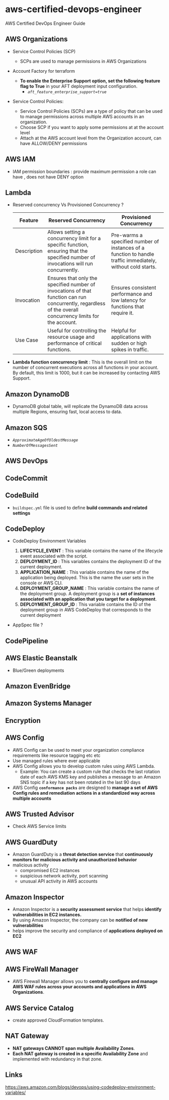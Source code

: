 # aws-certified-devops-engineer
AWS Certified DevOps Engineer Guide


## AWS Organizations
 - Service Control Policies (SCP)
    - SCPs are used to manage permissions in AWS Organizations

- Account Factory for terraform 
    - **To enable the Enterprise Support option, set the following feature flag to True** in your AFT deployment input configuration.
        - *`aft_feature_enterprise_support=true`*

 - Service Control Policies:
    - Service Control Policies (SCPs) are a type of policy that can be used to manage permissions across multiple AWS accounts in an organization.
    - Choose SCP if you want to apply some permissions at at the account level
    - Attach at the AWS account level from the Organization account, can have ALLOW/DENY permissions

## AWS IAM
 - IAM permission boundaries : provide maximum permission a role can have , does not have DENY option

## Lambda
 - Reserved concurrency Vs Provisioned Concurrency ?

    | Feature               | Reserved Concurrency  | Provisioned Concurrency |
    |-----------------------|-----------------------|-------------------------|
    | Description           | Allows setting a concurrency limit for a specific function, ensuring that the specified number of invocations will run concurrently. | Pre-warms a specified number of instances of a function to handle traffic immediately, without cold starts. |
    |     Invocation        | Ensures that only the specified number of invocations of that function can run concurrently, regardless of the overall concurrency limits for the account. | Ensures consistent performance and low latency for functions that require it. |
    |    Use Case        | Useful for controlling the resource usage and performance of critical functions. | Helpful for applications with sudden or high spikes in traffic. |


 - **Lambda function concurrency limit** : This is the overall limit on the number of concurrent executions across all functions in your account. By default, this limit is 1000, but it can be increased by contacting AWS Support.


## Amazon DynamoDB
 - DynamoDB global table, will replicate the DynamoDB data across multiple Regions, ensuring fast, local access to data.

## Amazon SQS 
 - *`ApproximateAgeOfOldestMessage`*
 - *`NumberOfMessagesSent`*

## AWS DevOps

## CodeCommit


## CodeBuild
 - `buildspec.yml` file is used to define **build commands and related settings**


## CodeDeploy
 - CodeDeploy Environment Variables
    1. **LIFECYCLE_EVENT** : This variable contains the name of the lifecycle event associated with the script.
    2. **DEPLOYMENT_ID** :  This variables contains the deployment ID of the current deployment.
    3. **APPLICATION_NAME** :  This variable contains the name of the application being deployed. This is the name the user sets in the console or AWS CLI.
    4. **DEPLOYMENT_GROUP_NAME** :  This variable contains the name of the deployment group. A deployment group is a **set of instances associated with an application that you target for a deployment**.
    5. **DEPLOYMENT_GROUP_ID** : This variable contains the ID of the deployment group in AWS CodeDeploy that corresponds to the current deployment

 - AppSpec file ?

## CodePipeline



## AWS Elastic Beanstalk
 - Blue/Green deployments


## Amazon EvenBridge

## Amazon Systems Manager

## Encryption 

## AWS Config
 - AWS Config can be used to meet your organization compliance requirements like resource tagging etc etc
 - Use managed rules where ever applicable
 - AWS Config allows you to develop custom rules using AWS Lambda. 
    - Example: You can create a custom rule that checks the last rotation date of each AWS KMS key and publishes a message to an Amazon SNS topic if a key has not been rotated in the last 90 days
 - AWS Config **`conformance packs`** are designed to **manage a set of AWS Config rules and remediation actions in a standardized way across multiple accounts**

## AWS Trusted Advisor
 - Check AWS Service limits

## AWS GuardDuty
 - Amazon GuardDuty is a **threat detection service** that **continuously monitors for malicious activity and unauthorized behavior**
 - malicious activity
    - compromised EC2 instances
    - suspicious network activity, port scanning
    - unusual API activity in AWS accounts

## Amazon Inspector 
 - Amazon Inspector is a **security assessment service** that helps **identify vulnerabilities in EC2 instances.** 
 - By using Amazon Inspector, the company can be **notified of new vulnerabilities**
 - helps improve the security and compliance of **applications deployed on EC2**


## AWS WAF

## AWS FireWall Manager
 - AWS Firewall Manager allows you to **centrally configure and manage AWS WAF rules across your accounts and applications in AWS Organizations**.

## AWS Service Catalog
 - create approved CloudFormation templates.

## NAT Gateway
 - **NAT gateways CANNOT span multiple Availability Zones**. 
 - **Each NAT gateway is created in a specific Availability Zone** and implemented with redundancy in that zone.







 ## Links

 https://aws.amazon.com/blogs/devops/using-codedeploy-environment-variables/ 